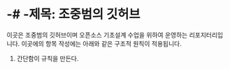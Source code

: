 # -# -제목: 조중범의 깃허브

이곳은 조중범의 깃허브이며 오픈소스 기초설계 수업을 위하여 운영하는 리포지터리입니다. 이곳에의 항목 작성에는 아래와 같은 구조적 원칙이 적용됩니다.
1. 간단함이 규칙을 만든다. 
